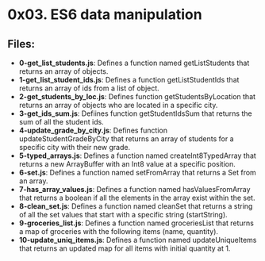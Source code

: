 # 0x03. ES6 data manipulation
## Files:
- **0-get_list_students.js**: Defines a function named getListStudents that returns an array of objects.
- **1-get_list_student_ids.js**: Defines a function getListStudentIds that returns an array of ids from a list of object.
- **2-get_students_by_loc.js**: Defines function getStudentsByLocation that returns an array of objects who are located in a specific city.
- **3-get_ids_sum.js**: Defiines function getStudentIdsSum that returns the sum of all the student ids.
- **4-update_grade_by_city.js**: Defines  function updateStudentGradeByCity that returns an array of students for a specific city with their new grade.
- **5-typed_arrays.js**: Defines a function named createInt8TypedArray that returns a new ArrayBuffer with an Int8 value at a specific position.
- **6-set.js**: Defines a function named setFromArray that returns a Set from an array.
- **7-has_array_values.js**: Defines a function named hasValuesFromArray that returns a boolean if all the elements in the array exist within the set.
- **8-clean_set.js**: Defines a function named cleanSet that returns a string of all the set values that start with a specific string (startString).
- **9-groceries_list.js**: Defines a function named groceriesList that returns a map of groceries with the following items (name, quantity).
- **10-update_uniq_items.js**: Defines a function named updateUniqueItems that returns an updated map for all items with initial quantity at 1.
